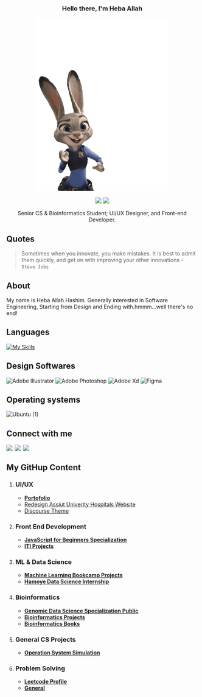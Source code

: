 <div align="center">
  
  ### Hello there, I'm Heba Allah 
  ![Hello](https://github.com/hebamuh68/hebamuh68/blob/main/9be930541d56bc8d13bbd076c150d9-unscreen.gif)

  
  [![](https://komarev.com/ghpvc/?username=hebamuh68&color=blue&label=Profile%20Views)](https://github.com/hebamuh68/hebamuh68)
  [![](https://img.shields.io/github/followers/hebamuh68?label=GitHub%20Followers)](https://github.com/hebamuh68/hebamuh68)
  
  Senior CS & Bioinformatics Student; UI/UX Designer, and Front-end Developer.
</div>

Quotes
-----
> Sometimes when you innovate, you make mistakes. It is best to admit them quickly, and get on with improving your other innovations - `Steve Jobs`

About
-----
My name is Heba Allah Hashim. Generally interested in Software Engineering, Starting from Design and Ending with.hmmm...well there's no end!

Languages
-----
[![My Skills](https://skills.thijs.gg/icons?i=js,html,css,py,cpp,r)](https://skills.thijs.gg)

Design Softwares
-----
![Adobe Illustrator](https://user-images.githubusercontent.com/69214737/183476315-63fe34f4-78d3-47b0-aa6a-9b02e93499fc.png)
![Adobe Photoshop](https://user-images.githubusercontent.com/69214737/183476320-d9eefe63-e547-41cd-a60f-30cf1941b4b8.png)
![Adobe Xd](https://user-images.githubusercontent.com/69214737/183476322-f53afc89-1ac1-443d-bbf2-8edef3855d25.png)
![Figma](https://user-images.githubusercontent.com/69214737/183476324-92e5927b-c048-425e-8fac-5d96153abf95.png)

Operating systems
-----
![Ubuntu (1)](https://user-images.githubusercontent.com/69214737/183475766-87db4839-088e-47cc-bbb9-e799e9eccd74.png)



Connect with me 
-----------------------------------------------------
[<img align="left" width="22px" src="https://www.svgrepo.com/show/157006/linkedin.svg" />][linkedin]
[<img align="left" width="22px" src="https://www.svgrepo.com/show/349563/whatsapp.svg" />][whatsapp]
[<img align="left" width="22px" src="https://www.svgrepo.com/show/157810/facebook.svg" />][facebook]

</br>

[facebook]: https://www.facebook.com/hebamuh2
[linkedin]: https://www.linkedin.com/in/heba-allah-hashim-5a9105216/
[whatsapp]: https://wa.me/201062706792

My GitHup Content 
-----------------------------------------------------
1. ### **UI/UX**
   -  [**Portofolio**](https://www.behance.net/hebamohamed3)
   -  [Redesign Assiut Univerity Hospitals Website](https://github.com/hebamuh68/Hospital-development-project-in-Assuit)
   -  [Discourse Theme](https://github.com/hebamuh68/Disource-theme)
 
2. ### **Front End Development**
   -  [**JavaScript for Beginners Specialization**](https://github.com/hebamuh68/JavaScript-for-Beginners-Specialization/blob/main/README.md)
   -  [**ITI Projects**](https://github.com/hebamuh68/ITI-Projects)

3. ### **ML & Data Science**
   -  [**Machine Learning Bookcamp Projects**](https://github.com/hebamuh68/Machine-Learning-Bookcamp-Projects)
   -  [**Hamoye Data Science Internship**](https://github.com/hebamuh68/Hamoye-Data-Science-Internship)
   
4. ### **Bioinformatics**
   -  [**Genomic Data Science Specialization Public**](https://github.com/hebamuh68/Genomic-Data-Science-Specialization)
   -  [**Bioinformatics Projects**](https://github.com/hebamuh68/Bioinformatics-Projects)
   -  [**Bioinformatics Books**](https://github.com/hebamuh68/Bioinformatics-Books)

5. ### **General CS Projects**
   -  [**Operation System Simulation**](https://github.com/hebamuh68/CS-Projects/tree/main/Operation%20system%20simulation)

5. ### **Problem Solving**
   -  [**Leetcode Profile**](https://leetcode.com/Heba_Allah/)
   -  [**General**](https://github.com/hebamuh68/Problem-Solving)







   

